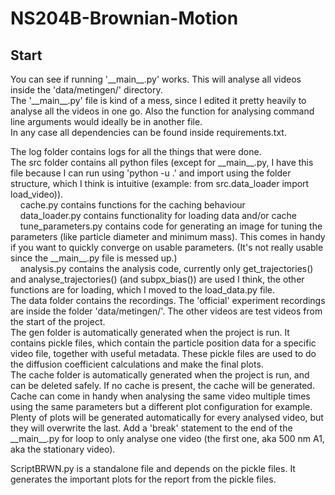 # NS204B-Brownian-Motion

## Start
You can see if running '\_\_main\_\_.py' works. This will analyse all videos inside the 'data/metingen/' directory.<br />
The '\_\_main\_\_.py' file is kind of a mess, since I edited it pretty heavily to analyse all the videos in one go. Also the function for analysing command line arguments would ideally be in another file.<br />
In any case all dependencies can be found inside requirements.txt.<br />

The log folder contains logs for all the things that were done.<br />
The src folder contains all python files (except for \_\_main\_\_.py, I have this file because I can run using 'python -u .' and import using the folder structure, which I think is intuitive (example: from src.data\_loader import load_video)).<br />
&nbsp;&nbsp;&nbsp;&nbsp;cache.py contains functions for the caching behaviour<br />
&nbsp;&nbsp;&nbsp;&nbsp;data\_loader.py contains functionality for loading data and/or cache<br />
&nbsp;&nbsp;&nbsp;&nbsp;tune\_parameters.py contains code for generating an image for tuning the parameters (like particle diameter and minimum mass). This comes in handy if you want to quickly converge on usable parameters. (It's not really usable since the \_\_main\_\_.py file is messed up.)<br />
&nbsp;&nbsp;&nbsp;&nbsp;analysis.py contains the analysis code, currently only get\_trajectories() and analyse\_trajectories() (and subpx\_bias()) are used I think, the other functions are for loading, which I moved to the load_data.py file.<br />
The data folder contains the recordings. The 'official' experiment recordings are inside the folder 'data/metingen/'. The other videos are test videos from the start of the project.<br />
The gen folder is automatically generated when the project is run. It contains pickle files, which contain the particle position data for a specific video file, together with useful metadata. These pickle files are used to do the diffusion coefficient calculations and make the final plots.<br />
The cache folder is automatically generated when the project is run, and can be deleted safely. If no cache is present, the cache will be generated. Cache can come in handy when analysing the same video multiple times using the same parameters but a different plot configuration for example.<br />
Plenty of plots will be generated automatically for every analysed video, but they will overwrite the last. Add a 'break' statement to the end of the \_\_main\_\_.py for loop to only analyse one video (the first one, aka 500 nm A1, aka the stationary video).<br />

ScriptBRWN.py is a standalone file and depends on the pickle files. It generates the important plots for the report from the pickle files.

